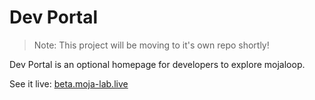 # Dev Portal

> Note: This project will be moving to it's own repo shortly!

Dev Portal is an optional homepage for developers to explore mojaloop.

See it live: [beta.moja-lab.live](http://beta.moja-lab.live)
